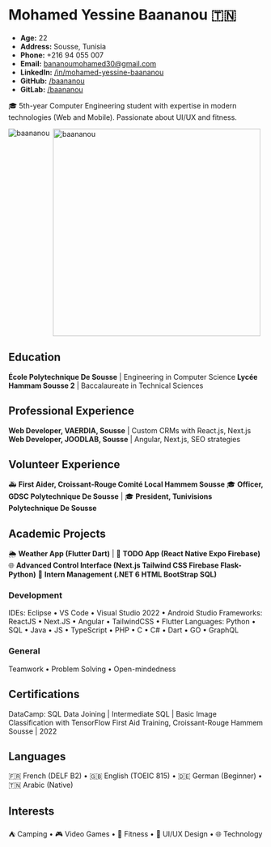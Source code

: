 # Mohamed Yessine Baananou 🇹🇳

- **Age:** 22
- **Address:** Sousse, Tunisia
- **Phone:** +216 94 055 007
- **Email:** <bananoumohamed30@gmail.com>
- **LinkedIn:** [/in/mohamed-yessine-baananou](https://www.linkedin.com/in/mohamed-yessine-baananou)
- **GitHub:** [/baananou](https://github.com/baananou)
- **GitLab:** [/baananou](https://gitlab.com/baananou)

🎓 5th-year Computer Engineering student with expertise in modern technologies (Web and Mobile). Passionate about UI/UX and fitness.

<p><img align="left" src="https://github-readme-stats.vercel.app/api/top-langs?username=baananou&show_icons=true&locale=en&layout=compact" alt="baananou" /></p>

<p>&nbsp;<img align="center" src="https://github-readme-stats.vercel.app/api?username=baananou&show_icons=true&locale=en" alt="baananou" width="410" /></p>

## Education

**École Polytechnique De Sousse** | Engineering in Computer Science
**Lycée Hammam Sousse 2** | Baccalaureate in Technical Sciences

## Professional Experience

**Web Developer, VAERDIA, Sousse** | Custom CRMs with React.js, Next.js
**Web Developer, JOODLAB, Sousse** | Angular, Next.js, SEO strategies

## Volunteer Experience

🚑 **First Aider, Croissant-Rouge Comité Local Hammem Sousse**
🎓 **Officer, GDSC Polytechnique De Sousse** | 🎓 **President, Tunivisions Polytechnique De Sousse**

## Academic Projects

🌦️ **Weather App (Flutter Dart)** | 📝 **TODO App (React Native Expo Firebase)**
🌐 **Advanced Control Interface (Next.js Tailwind CSS Firebase Flask-Python)**
💼 **Intern Management (.NET 6 HTML BootStrap SQL)**

### Development

IDEs: Eclipse • VS Code • Visual Studio 2022 • Android Studio
Frameworks: ReactJS • Next.JS • Angular • TailwindCSS • Flutter
Languages: Python • SQL • Java • JS • TypeScript • PHP • C • C# • Dart • GO • GraphQL

### General

Teamwork • Problem Solving • Open-mindedness

## Certifications

DataCamp: SQL Data Joining | Intermediate SQL | Basic Image Classification with TensorFlow
First Aid Training, Croissant-Rouge Hammem Sousse | 2022

## Languages

🇫🇷 French (DELF B2) • 🇬🇧 English (TOEIC 815) • 🇩🇪 German (Beginner) • 🇹🇳 Arabic (Native)

## Interests

⛺ Camping • 🎮 Video Games • 💪 Fitness • 🎨 UI/UX Design • 🌐 Technology